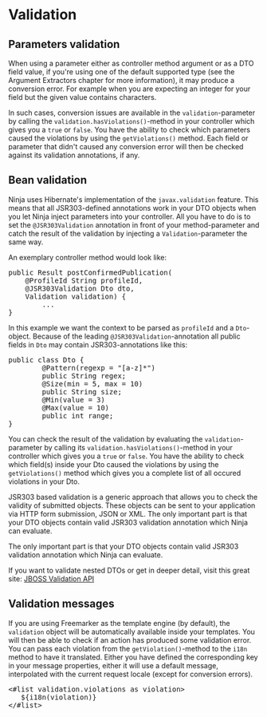 Validation
==========

Parameters validation
---------------------

When using a parameter either as controller method argument or as a DTO field value, 
if you're using one of the default supported type (see the Argument Extractors chapter 
for more information), it may produce a conversion error. For example when you are 
expecting an integer for your field but the given value contains characters.

In such cases, conversion issues are available in the
<code>validation</code>-parameter by calling the 
<code>validation.hasViolations()</code>-method in your 
controller which gives you a <code>true</code> or <code>false</code>.
You have the ability to check which parameters
caused the violations by using the <code>getViolations()</code> method. 
Each field or parameter that didn't caused any conversion error will then 
be checked against its validation annotations, if any.

Bean validation
---------------

Ninja uses Hibernate's implementation of the <code>javax.validation</code> feature. 
This means that all JSR303-defined annotations work in your 
DTO objects when you let Ninja inject parameters into your controller. 
All you have to do is to set the <code>@JSR303Validation</code> 
annotation in front of your method-parameter and catch the result of 
the validation by injecting a <code>Validation</code>-parameter the same way.

An exemplary controller method would look like:

<pre class="prettyprint">
public Result postConfirmedPublication(
    @ProfileId String profileId,
    @JSR303Validation Dto dto, 
    Validation validation) {
        ...
}
</pre>

In this example we want the context to be parsed as <code>profileId</code> 
and a <code>Dto</code>-object. Because of the leading 
<code>@JSR303Validation</code>-annotation all public fields in <code>Dto</code> 
may contain JSR303-annotations like this:

<pre class="prettyprint">
public class Dto {
        @Pattern(regexp = "[a-z]*")
        public String regex;
        @Size(min = 5, max = 10)
        public String size;
        @Min(value = 3)
        @Max(value = 10)
        public int range;
}
</pre>

You can check the result of the validation by evaluating the 
<code>validation</code>-parameter by calling its 
<code>validation.hasViolations()</code>-method in your 
controller which gives you a <code>true</code> or <code>false</code>.
You have the ability to check which field(s) inside your Dto
caused the violations by using the <code>getViolations()</code> 
method which gives you a complete list of all occured violations in your Dto.

JSR303 based validation is a generic approach that allows you to check 
the validity of submitted objects. These objects can be sent to your application
via HTTP form submission, JSON or XML. The only important part is that your DTO 
objects contain valid JSR303 validation annotation which Ninja can evaluate.

The only important part is that your DTO objects contain valid JSR303 validation
annotation which Ninja can evaluate.

If you want to validate nested DTOs or get in deeper detail, visit this great 
site: [JBOSS Validation API](https://docs.jboss.org/hibernate/validator/4.3/reference/en-US/html/validator-usingvalidator.html "JBOSS Validation API")

Validation messages
-------------------

If you are using Freemarker as the template engine (by default), 
the <code>validation</code> object will be automatically available inside your templates. 
You will then be able to check if an action has produced some validation error. 
You can pass each violation from the <code>getViolation()</code>-method 
to the <code>i18n</code> method to have it translated. Either you have defined the corresponding key 
in your message properties, either it will use a default message, interpolated with the current 
request locale (except for conversion errors).

<pre class="prettyprint">
&lt;#list validation.violations as violation&gt;
   ${i18n(violation)}
&lt;/#list&gt;
</pre>
